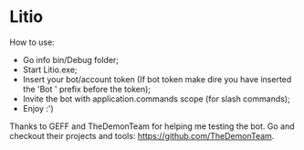 # Litio
How to use:
- Go info bin/Debug folder;
- Start Litio.exe;
- Insert your bot/account token (If bot token make dire you have inserted the 'Bot ' prefix before the token);
- Invite the bot with application.commands scope (for slash commands);
- Enjoy :')

Thanks to GEFF and TheDemonTeam for helping me testing the bot. Go and checkout their projects and tools: https://github.com/TheDemonTeam.
